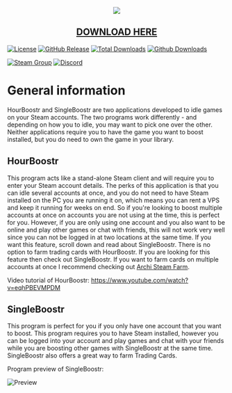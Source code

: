 <p align="center">
  <img src="http://i.imgur.com/MJN4zty.png"/>
  <h2 align="center"><a href="https://github.com/Ni1kko/HourBoostr/releases">DOWNLOAD HERE</a></h2>
</p>

[![License](https://img.shields.io/github/license/Ni1kko/HourBoostr.svg?label=License&maxAge=86400)](./LICENSE)
[![GitHub Release](https://img.shields.io/github/release/Ni1kko/HourBoostr.svg?label=Latest&maxAge=60)](https://github.com/Ezzpify/HourBoostr/releases/latest)
[![Total Downloads](https://img.shields.io/badge/Total%20Downloads-84k-brightgreen.svg)](https://github.com/Ni1kko/HourBoostr/releases/latest)
[![Github Downloads](https://img.shields.io/github/downloads/Ni1kko/HourBoostr/latest/total.svg?label=Downloads%20for%20latest&maxAge=60)](https://github.com/Ni1kko/HourBoostr/releases/latest)

[![Steam Group](https://img.shields.io/badge/Steam-group-yellowgreen.svg)](https://steamcommunity.com/groups/FALL0X)
[![Discord](https://img.shields.io/badge/Discord-join-yellowgreen.svg)](https://discord.gg/W3qgHqNhax)

# General information

HourBoostr and SingleBoostr are two applications developed to idle games on your Steam accounts. The two programs work differently - and depending on how you to idle, you may want to pick one over the other. Neither applications require you to have the game you want to boost installed, but you do need to own the game in your library.

## HourBoostr

This program acts like a stand-alone Steam client and will require you to enter your Steam account details. The perks of this application is that you can idle several accounts at once, and you do not need to have Steam installed on the PC you are running it on, which means you can rent a VPS and keep it running for weeks on end. So if you're looking to boost multiple accounts at once on accounts you are not using at the time, this is perfect for you. However, if you are only using one account and you also want to be online and play other games or chat with friends, this will not work very well since you can not be logged in at two locations at the same time. If you want this feature, scroll down and read about SingleBoostr. There is no option to farm trading cards with HourBoostr. If you are looking for this feature then check out SingleBoostr. If you want to farm cards on multiple accounts at once I recommend checking out [Archi Steam Farm](https://github.com/JustArchi/ArchiSteamFarm).

Video tutorial of HourBoostr: https://www.youtube.com/watch?v=eqhPBEVMPDM

## SingleBoostr

This program is perfect for you if you only have one account that you want to boost. This program requires you to have Steam installed, however you can be logged into your account and play games and chat with your friends while you are boosting other games with SingleBoostr at the same time. SingleBoostr also offers a great way to farm Trading Cards.

Program preview of SingleBoostr: 

![Preview](https://i.imgur.com/MomRdqQ.png)

